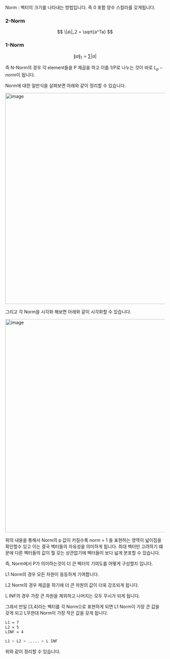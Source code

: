 Norm : 벡터의 크기를 나타내는 방법입니다. 즉 0 포함 양수 스칼라를 갖게됩니다.

### 2-Norm

$$
\|a\|_2 = \sqrt{a^Ta}
$$

### 1-Norm

$$
\|a\|_1 = \sum|a|
$$

즉 N-Norm의 경우 각 element들을 P 제곱을 하고 이를 1/P로 나누는 것이 바로 $L_p-norm$이 됩니다.

Norm에 대한 일반식을 살펴보면 아래와 같이 정리할 수 있습니다.

<img width="667" alt="image" src="https://github.com/user-attachments/assets/0542c940-f66d-4a23-814e-08e94b904e45" />


그리고 각 Norm을 시각화 해보면 아래와 같이 시각화할 수 있습니다.

<img width="674" alt="image" src="https://github.com/user-attachments/assets/b89924ce-74e0-4532-a728-f4e70cc8417a" />

위의 내용을 통해서 Norm의 p 값이 커질수록 norm = 1 을 표현하는 영역이 넓이짐을 확인할수 있고 이는 결국 벡터들의 자유성을 의미하게 됩니다. 최대 벡터만 고려하기 떄문에 다른 벡터들의 값이 뭘 갖는 상관없기에 벡터들이 보다 넓게 분포할 수 있습니다.

즉, Norm에서 P가 의미하는것이 더 큰 벡터의 기여도를 어떻게 구성할지 입니다.

L1 Norm의 경우 모든 차원이 동등하게 기여합니다.

L2 Norm의 경우 제곱을 하기에 더 큰 차원의 값이 더욱 강조되게 됩니다.

L INF의 경우 가장 큰 차원을 제외하고 나머지는 모두 무시가 되게 됩니다.

그래서 만일 [3,4]라는 벡터를 각 Norm으로 표현하게 되면 L1 Norm이 가장 큰 값을 갖게 되고 L무한대 Norm이 가장 작은 값을 갖게 됩니다.

```bash
L1 = 7
L2 = 5
LINF = 4

L1 > L2 > ..... > L INF
```

위와 같이 정리할 수 있습니다.
